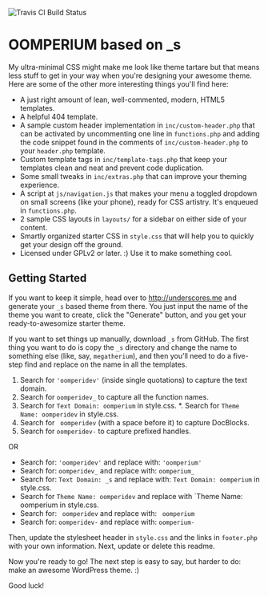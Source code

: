 ![Travis CI Build Status](https://travis-ci.org/Automattic/_s.svg?branch=master)

OOMPERIUM based on _s
===


My ultra-minimal CSS might make me look like theme tartare but that means less stuff to get in your way when you're designing your awesome theme. Here are some of the other more interesting things you'll find here:

* A just right amount of lean, well-commented, modern, HTML5 templates.
* A helpful 404 template.
* A sample custom header implementation in `inc/custom-header.php` that can be activated by uncommenting one line in `functions.php` and adding the code snippet found in the comments of `inc/custom-header.php` to your `header.php` template.
* Custom template tags in `inc/template-tags.php` that keep your templates clean and neat and prevent code duplication.
* Some small tweaks in `inc/extras.php` that can improve your theming experience.
* A script at `js/navigation.js` that makes your menu a toggled dropdown on small screens (like your phone), ready for CSS artistry. It's enqueued in `functions.php`.
* 2 sample CSS layouts in `layouts/` for a sidebar on either side of your content.
* Smartly organized starter CSS in `style.css` that will help you to quickly get your design off the ground.
* Licensed under GPLv2 or later. :) Use it to make something cool.

Getting Started
---------------

If you want to keep it simple, head over to http://underscores.me and generate your `_s` based theme from there. You just input the name of the theme you want to create, click the "Generate" button, and you get your ready-to-awesomize starter theme.

If you want to set things up manually, download `_s` from GitHub. The first thing you want to do is copy the `_s` directory and change the name to something else (like, say, `megatherium`), and then you'll need to do a five-step find and replace on the name in all the templates.

1. Search for `'oomperidev'` (inside single quotations) to capture the text domain.
2. Search for `oomperidev_` to capture all the function names.
3. Search for `Text Domain: oomperium` in style.css.
*. Search for `Theme Name: oomperidev` in style.css.
4. Search for <code>&nbsp;oomperidev</code> (with a space before it) to capture DocBlocks.
5. Search for `oomperidev-` to capture prefixed handles.

OR

* Search for: `'oomperidev'` and replace with: `'oomperium'`
* Search for: `oomperidev_` and replace with: `oomperium_`
* Search for: `Text Domain: _s` and replace with: `Text Domain: oomperium` in style.css.
* Search for `Theme Name: oomperidev` and replace with `Theme Name: oomperium in style.css.
* Search for: <code>&nbsp;oomperidev</code> and replace with: <code>&nbsp;oomperium</code>
* Search for: `oomperidev-` and replace with: `oomperium-`

Then, update the stylesheet header in `style.css` and the links in `footer.php` with your own information. Next, update or delete this readme.

Now you're ready to go! The next step is easy to say, but harder to do: make an awesome WordPress theme. :)

Good luck!
